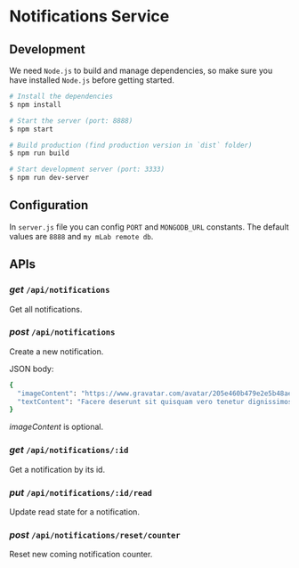 # Notifications Service

## Development

We need `Node.js` to build and manage dependencies, so make sure you have installed `Node.js` before getting started.

```bash
# Install the dependencies
$ npm install

# Start the server (port: 8888)
$ npm start

# Build production (find production version in `dist` folder)
$ npm run build

# Start development server (port: 3333)
$ npm run dev-server
```
## Configuration

In `server.js` file you can config `PORT` and `MONGODB_URL` constants. The default values are `8888` and `my mLab remote db`.

## APIs

### ***get*** `/api/notifications`

Get all notifications.

### ***post*** `/api/notifications`

Create a new notification.

JSON body:

```bash
{
  "imageContent": "https://www.gravatar.com/avatar/205e460b479e2e5b48aec07710c08d50",
  "textContent": "Facere deserunt sit quisquam vero tenetur dignissimos"
}
```

*imageContent* is optional.

### ***get*** `/api/notifications/:id`

Get a notification by its id.

### ***put*** `/api/notifications/:id/read`

Update read state for a notification.

### ***post*** `/api/notifications/reset/counter`

Reset new coming notification counter.

